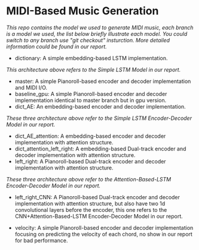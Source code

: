 # MIDI-Based Music Generation
*This repo contains the model we used to generate MIDI music, each branch is a model we used, the list below briefly illustrate each model. You could switch to any branch use "git checkout" insturction. More detailed information could be found in our report.*

* dictionary: A simple embedding-based LSTM implementation.

*This architecture above refers to the Simple LSTM Model in our report.*

* master: A simple Pianoroll-based encoder and decoder implementation and MIDI I/O.
* baseline_gpu: A simple Pianoroll-based encoder and decoder implementation identical to master branch but in gpu version.
* dict_AE: An embedding-based encoder and decoder implementation.

*These three architecture above refer to the Simple LSTM Encoder-Decoder Model in our report.*

* dict_AE_attention: A embedding-based encoder and decoder implementation with attention structure.
* dict_attention_left_right: A embedding-based Dual-track encoder and decoder implementation with attention structure.
* left_right: A Pianoroll-based Dual-track encoder and decoder implementation with attention structure.

*These three architecture above refer to the Attention-Based-LSTM Encoder-Decoder Model in our report.*

* left_right_CNN: A Pianoroll-based Dual-track encoder and decoder implementation with attention structure, but also have two 1d convolutional layers before the encoder, this one refers to the CNN+Attention-Based-LSTM Encoder-Decoder Model in our report.

* velocity: A simple Pianoroll-based encoder and decoder implementation focusing on predicting the velocity of each chord, no show in our report for bad performance.
